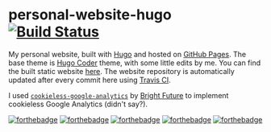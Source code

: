 # personal-website-hugo [![Build Status](https://travis-ci.com/dedeswim/hugo-personal-website.svg?branch=master)](https://travis-ci.com/dedeswim/hugo-personal-website)

My personal website, built with [Hugo](https://gohugo.io) and hosted on [GitHub Pages](https://pages.github.com).
The base theme is [Hugo Coder](https://themes.gohugo.io/hugo-coder/) theme, with some little edits by me. You can find the built static website [here](https://github.com/dedeswim/dedeswim.github.io).
The website repository is automatically updated after every commit here using [Travis CI](https://travis-ci.com/dedeswim/hugo-personal-website).

I used [`cookieless-google-analytics`](https://github.com/Foture/cookieless-google-analytics) by [Bright Future](https://github.com/Foture) to implement cookieless Google Analytics (didn't say?).

[![forthebadge](https://forthebadge.com/images/badges/uses-html.svg)](https://forthebadge.com) [![forthebadge](https://forthebadge.com/images/badges/uses-css.svg)](https://forthebadge.com) [![forthebadge](https://forthebadge.com/images/badges/built-with-love.svg)](https://forthebadge.com) [![forthebadge](https://forthebadge.com/images/badges/you-didnt-ask-for-this.svg)](https://forthebadge.com) [![forthebadge](https://forthebadge.com/images/badges/built-with-grammas-recipe.svg)](https://forthebadge.com)
